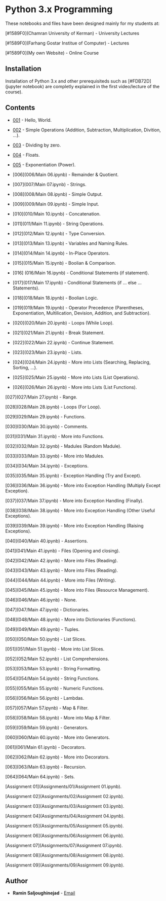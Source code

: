 # Python 3.x Programming 

These notebooks and files have been designed mainly for my students at:

[#1589F0](Chamran University of Kerman) - University Lectures

[#1589F0](Farhang Gostar Institue of Computer) - Lectures

[#1589F0](My own Website) - Online Course


## Installation

Installation of Python 3.x and other prerequisiteds such as [#FDB72D](jupyter notebook) are completly explained in the first video/lecture of the course).


## Contents

* [001](https://github.com/RaminSaljoughinejad/Python-3.0-Course/blob/master/001/Main%2001.ipynb) - Hello, World.
* [002](https://github.com/RaminSaljoughinejad/Python-3.0-Course/blob/master/002/Main%2002.ipynb) - Simple Operations (Addition, Subtraction, Multiplication, Divition, ...).

* [003](https://github.com/RaminSaljoughinejad/Python-3.0-Course/blob/master/003/Main%2003.ipynb) - Dividing by zero.

* [004](https://github.com/RaminSaljoughinejad/Python-3.0-Course/blob/master/004/Main%2004.ipynb) - Floats.

* [005](https://github.com/RaminSaljoughinejad/Python-3.0-Course/blob/master/005/Main%2005.ipynb) - Exponentiation (Power).

* [006](006/Main 06.ipynb) - Remainder & Quotient.

* [007](007/Main 07.ipynb) - Strings.

* [008](008/Main 08.ipynb) - Simple Output.

* [009](009/Main 09.ipynb) - Simple Input.

* [010](010/Main 10.ipynb) - Concatenation.

* [011](011/Main 11.ipynb) - String Operations.

* [012](012/Main 12.ipynb) - Type Conversion.

* [013](013/Main 13.ipynb) - Variables and Naming Rules.

* [014](014/Main 14.ipynb) - In-Place Operators.

* [015](015/Main 15.ipynb) - Boolian & Comparison.

* [016] (016/Main 16.ipynb) - Conditional Statements (if statement).

* [017](017/Main 17.ipynb) - Conditional Statements (if ... else ... Statements).

* [018](018/Main 18.ipynb) - Boolian Logic.

* [019](019/Main 19.ipynb) - Operator Precedence (Parentheses, Exponentiation, Multilication, Devision, Addition, and Subtraction).

* [020](020/Main 20.ipynb) - Loops (While Loop).

* [021](021/Main 21.ipynb) - Break Statement.

* [022](022/Main 22.ipynb) - Continue Statement.

* [023](023/Main 23.ipynb) - Lists.

* [024](024/Main 24.ipynb) - More into Lists (Searching, Replacing, Sorting, ...).

* [025](025/Main 25.ipynb) - More into Lists (List Operations).

* [026](026/Main 26.ipynb) - More into Lists (List Functions).

[027](027/Main 27.ipynb) - Range.

[028](028/Main 28.ipynb) - Loops (For Loop).

[029](029/Main 29.ipynb) - Functions.

[030](030/Main 30.ipynb) - Comments.

[031](031/Main 31.ipynb) - More into Functions.

[032](032/Main 32.ipynb) - Madules (Random Madule).

[033](033/Main 33.ipynb) - More into Madules.

[034](034/Main 34.ipynb) - Exceptions.

[035](035/Main 35.ipynb) - Exception Handling (Try and Except).

[036](036/Main 36.ipynb) - More into Exception Handling (Multiply Except Exception).

[037](037/Main 37.ipynb) - More into Exception Handling (Finally).

[038](038/Main 38.ipynb) - More into Exception Handling (Other Useful Exceptions).

[039](039/Main 39.ipynb) - More into Exception Handling (Raising Exceptions).

[040](040/Main 40.ipynb) - Assertions.

[041](041/Main 41.ipynb) - Files (Opening and closing).

[042](042/Main 42.ipynb) - More into Files (Reading).

[043](043/Main 43.ipynb) - More into Files (Reading).

[044](044/Main 44.ipynb) - More into Files (Writing).

[045](045/Main 45.ipynb) - More into Files (Resource Management).

[046](046/Main 46.ipynb) - None.

[047](047/Main 47.ipynb) - Dictionaries.

[048](048/Main 48.ipynb) - More into Dictionaries (Functions).

[049](049/Main 49.ipynb) - Tuples.

[050](050/Main 50.ipynb) - List Slices.

[051](051/Main 51.ipynb) - More into List Slices.

[052](052/Main 52.ipynb) - List Comprehensions.

[053](053/Main 53.ipynb) - String Formatting.

[054](054/Main 54.ipynb) - String Functions.

[055](055/Main 55.ipynb) - Numeric Functions.

[056](056/Main 56.ipynb) - Lambdas.

[057](057/Main 57.ipynb) - Map & Filter.

[058](058/Main 58.ipynb) - More into Map & Filter.

[059](059/Main 59.ipynb) - Generators.

[060](060/Main 60.ipynb) - More into Generators.

[061](061/Main 61.ipynb) - Decorators.

[062](062/Main 62.ipynb) - More into Decorators.

[063](063/Main 63.ipynb) - Recursion.

[064](064/Main 64.ipynb) - Sets.


 [Assignment 01](Assignments/01/Assignment 01.ipynb).
 
 [Assignment 02](Assignments/02/Assignment 02.ipynb).
 
 [Assignment 03](Assignments/03/Assignment 03.ipynb).
 
 [Assignment 04](Assignments/04/Assignment 04.ipynb).
 
 [Assignment 05](Assignments/05/Assignment 05.ipynb).
 
 [Assignment 06](Assignments/06/Assignment 06.ipynb).
 
 [Assignment 07](Assignments/07/Assignment 07.ipynb).
 
 [Assignment 08](Assignments/08/Assignment 08.ipynb).
 
 [Assignment 09](Assignments/09/Assignment 09.ipynb).


## Author

* **Ramin Saljoughinejad** - [Email](ramin.saljoughi@icloud.com)
